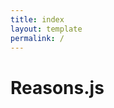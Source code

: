 ```yaml
---
title: index
layout: template
permalink: /
---
```


# Reasons.js

<script src="reasons.min.js"></script>
<script>

   //  Variables for some randomized defaults
    const canvas = document.querySelector('#content')
    const box = canvas.getBoundingClientRect()

    const cat = ['humans', 'philosophers', 'doctors', 'students', 'winners', 'cats', 'dogs', 'birds', 'democrats', 'republicans'][Math.floor(Math.random() * 10)]
    const name = ['Socrates', 'Plato', 'Bob', 'Lucy', 'Dazza', 'Shazza', 'Nathan', 'Deborah', 'Dave', 'Pete'][Math.floor(Math.random() * 10)]
    const adj = ['mortal', 'smart', 'lucky', 'poor', 'cute', 'slow', 'fast', 'unlucky', 'furry', 'fluffy'][Math.floor(Math.random() * 10)]

    const graph = buildGraphFromSession()

    //  Invoke the Reasons.js API
    const argMap = Reasons.mapper('#content').render(graph)

    function buildGraphFromSession () {
      const session = sessionStorage.getItem('reasons')
      
      if (session && session !== 'null') {
        let max_per_line = Math.floor(box.width/250)
        let line = 0

        return JSON.parse(session).map((reason, i) => {
          reason.x = (i) % max_per_line * 225 + 125
          reason.y = box.height * (Math.floor(i/max_per_line)+1)/4
          return reason
        })
      } else {
        return [
          {id: 'p1', text: 'All '+cat+' are '+adj, x: box.width*1/3-125, y: box.height*1/3},
          {id: 'p2', text: name+' is a '+cat.substring(0, cat.length-1), x: box.width*2/3-125, y: box.height*1/3-25},
          {id: 'c1', text: name+' is '+adj, x: box.width*1/2, y: box.height*2/3},
          {from: ['p1', 'p2'], to: 'c1'}
        ]
      }
    }

    //  Generate a PNG image of the argument map
    function toPNG () {
      const canvas = document.querySelector('canvas')
      window.open(canvas.toDataURL('image/png'), '_blank')
    }

    function reset () {
      sessionStorage.setItem('reasons', null)
      location.reload()
    }

    //  Save the argument map
    function save() {
      console.log(argMap.export())

    }
</script>